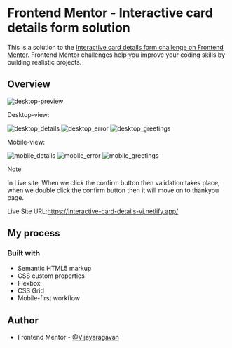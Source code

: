 # Frontend Mentor - Interactive card details form solution

This is a solution to the [Interactive card details form challenge on Frontend Mentor](https://www.frontendmentor.io/challenges/interactive-card-details-form-XpS8cKZDWw). Frontend Mentor challenges help you improve your coding skills by building realistic projects. 

## Overview

![desktop-preview](https://user-images.githubusercontent.com/95960286/190865569-7698761b-ab87-4147-8221-83d332453e11.jpg)


Desktop-view:


![desktop_details](https://user-images.githubusercontent.com/95960286/190866119-2a5d0c15-7e2f-4228-a70a-c9c1936efe0d.png)
![desktop_error](https://user-images.githubusercontent.com/95960286/190866122-cb1d20c9-ed1f-40a5-95dc-f00809ab3bc2.png)
![desktop_greetings](https://user-images.githubusercontent.com/95960286/190866126-bee015b1-4ebc-4137-9b7a-0e98dec30572.png)


Mobile-view:


![mobile_details](https://user-images.githubusercontent.com/95960286/190866137-abc4719b-5044-4727-b77a-4df64a8813bf.png)
![mobile_error](https://user-images.githubusercontent.com/95960286/190866139-c1abe758-4c04-4acf-b1d2-adce89a3b106.png)
![mobile_greetings](https://user-images.githubusercontent.com/95960286/190866143-84026a8b-f698-498f-b95f-2e6a9d1533bf.png)

Note:

In Live site, When we click the confirm button then validation takes place, when we double click the confirm button then it will move on to thankyou page.


Live Site URL:https://interactive-card-details-vj.netlify.app/

## My process

### Built with

- Semantic HTML5 markup
- CSS custom properties
- Flexbox
- CSS Grid
- Mobile-first workflow

## Author

- Frontend Mentor - [@Vijayaragavan](https://www.frontendmentor.io/profile/vijayaragavankts)
